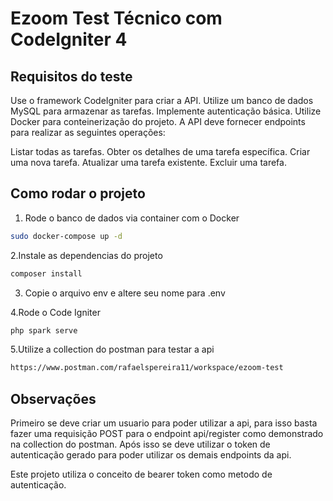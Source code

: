 # Ezoom Test Técnico com CodeIgniter 4

## Requisitos do teste

Use o framework CodeIgniter para criar a API.
Utilize um banco de dados MySQL para armazenar as tarefas.
Implemente autenticação básica.
Utilize Docker para conteinerização do projeto.
A API deve fornecer endpoints para realizar as seguintes operações:

Listar todas as tarefas.
Obter os detalhes de uma tarefa específica.
Criar uma nova tarefa.
Atualizar uma tarefa existente.
Excluir uma tarefa.

## Como rodar o projeto

1. Rode o banco de dados via container com o Docker

```bash
sudo docker-compose up -d
```

2.Instale as dependencias do projeto

```bash
composer install
```

3. Copie o arquivo env e altere seu nome para .env

4.Rode o Code Igniter

```bash
php spark serve
```

5.Utilize a collection do postman para testar a api

```bash
https://www.postman.com/rafaelspereira11/workspace/ezoom-test
```

## Observações

Primeiro se deve criar um usuario para poder utilizar a api, para isso basta fazer uma requisição POST para o endpoint api/register como demonstrado na collection do postman. Após isso se deve utilizar o token de autenticação gerado para poder utilizar os demais endpoints da api.

Este projeto utiliza o conceito de bearer token como metodo de autenticação.

